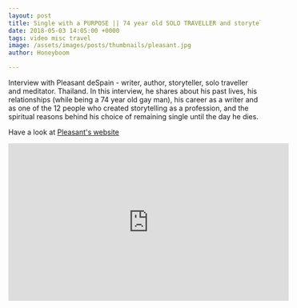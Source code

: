 ```yaml
---
layout: post
title: Single with a PURPOSE || 74 year old SOLO TRAVELLER and storyteller || Pleasant DeSpain
date: 2018-05-03 14:05:00 +0000
tags: video misc travel
image: /assets/images/posts/thumbnails/pleasant.jpg
author: Honeyboom

---
```

Interview with Pleasant deSpain - writer, author, storyteller, solo traveller and meditator. Thailand. In this interview, he shares about his past lives, his relationships (while being a 74 year old gay man), his career as a writer and as one of the 12 people who created storytelling as a profession, and the spiritual reasons behind his choice of remaining single until the day he dies.

Have a look at [Pleasant's website](http://www.pleasant-despain.com/)

<div class="video-container"><iframe width="560" height="315" src="https://www.youtube.com/embed/agUnpM6ZSh0" frameborder="0" allow="autoplay; encrypted-media" allowfullscreen></iframe></div>
